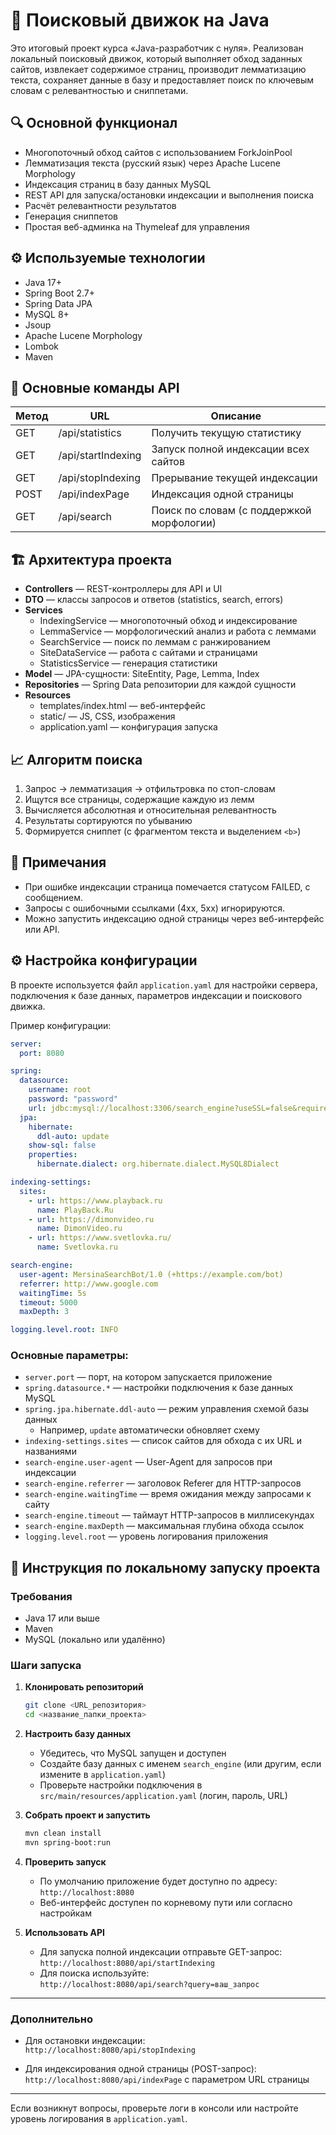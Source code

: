 # 🧠 Поисковый движок на Java

Это итоговый проект курса «Java-разработчик с нуля». Реализован локальный поисковый движок, который выполняет обход заданных сайтов, извлекает содержимое страниц, производит лемматизацию текста, сохраняет данные в базу и предоставляет поиск по ключевым словам с релевантностью и сниппетами.

## 🔍 Основной функционал

- Многопоточный обход сайтов с использованием ForkJoinPool
- Лемматизация текста (русский язык) через Apache Lucene Morphology
- Индексация страниц в базу данных MySQL
- REST API для запуска/остановки индексации и выполнения поиска
- Расчёт релевантности результатов
- Генерация сниппетов
- Простая веб-админка на Thymeleaf для управления

## ⚙️ Используемые технологии

- Java 17+
- Spring Boot 2.7+
- Spring Data JPA
- MySQL 8+
- Jsoup
- Apache Lucene Morphology
- Lombok
- Maven

## 🧪 Основные команды API

| Метод | URL               | Описание                              |
|-------|-------------------|-------------------------------------|
| GET   | /api/statistics    | Получить текущую статистику          |
| GET   | /api/startIndexing | Запуск полной индексации всех сайтов |
| GET   | /api/stopIndexing  | Прерывание текущей индексации        |
| POST  | /api/indexPage     | Индексация одной страницы            |
| GET   | /api/search        | Поиск по словам (с поддержкой морфологии) |

## 🏗️ Архитектура проекта

- **Controllers** — REST-контроллеры для API и UI
- **DTO** — классы запросов и ответов (statistics, search, errors)
- **Services**
    - IndexingService — многопоточный обход и индексирование
    - LemmaService — морфологический анализ и работа с леммами
    - SearchService — поиск по леммам с ранжированием
    - SiteDataService — работа с сайтами и страницами
    - StatisticsService — генерация статистики
- **Model** — JPA-сущности: SiteEntity, Page, Lemma, Index
- **Repositories** — Spring Data репозитории для каждой сущности
- **Resources**
    - templates/index.html — веб-интерфейс
    - static/ — JS, CSS, изображения
    - application.yaml — конфигурация запуска

## 📈 Алгоритм поиска

1. Запрос → лемматизация → отфильтровка по стоп-словам
2. Ищутся все страницы, содержащие каждую из лемм
3. Вычисляется абсолютная и относительная релевантность
4. Результаты сортируются по убыванию
5. Формируется сниппет (с фрагментом текста и выделением `<b>`)

## 📌 Примечания

- При ошибке индексации страница помечается статусом FAILED, с сообщением.
- Запросы с ошибочными ссылками (4xx, 5xx) игнорируются.
- Можно запустить индексацию одной страницы через веб-интерфейс или API.

## ⚙️ Настройка конфигурации

В проекте используется файл `application.yaml` для настройки сервера, подключения к базе данных, параметров индексации и поискового движка.

Пример конфигурации:

```yaml
server:
  port: 8080

spring:
  datasource:
    username: root
    password: "password"
    url: jdbc:mysql://localhost:3306/search_engine?useSSL=false&requireSSL=false&allowPublicKeyRetrieval=true
  jpa:
    hibernate:
      ddl-auto: update
    show-sql: false
    properties:
      hibernate.dialect: org.hibernate.dialect.MySQL8Dialect

indexing-settings:
  sites:
    - url: https://www.playback.ru
      name: PlayBack.Ru
    - url: https://dimonvideo.ru
      name: DimonVideo.ru
    - url: https://www.svetlovka.ru/
      name: Svetlovka.ru

search-engine:
  user-agent: MersinaSearchBot/1.0 (+https://example.com/bot)
  referrer: http://www.google.com
  waitingTime: 5s
  timeout: 5000
  maxDepth: 3

logging.level.root: INFO
```
### Основные параметры:

- `server.port` — порт, на котором запускается приложение  
- `spring.datasource.*` — настройки подключения к базе данных MySQL  
- `spring.jpa.hibernate.ddl-auto` — режим управления схемой базы данных  
  - Например, `update` автоматически обновляет схему  
- `indexing-settings.sites` — список сайтов для обхода с их URL и названиями  
- `search-engine.user-agent` — User-Agent для запросов при индексации  
- `search-engine.referrer` — заголовок Referer для HTTP-запросов  
- `search-engine.waitingTime` — время ожидания между запросами к сайту  
- `search-engine.timeout` — таймаут HTTP-запросов в миллисекундах  
- `search-engine.maxDepth` — максимальная глубина обхода ссылок  
- `logging.level.root` — уровень логирования приложения  

## 🚀 Инструкция по локальному запуску проекта

### Требования

- Java 17 или выше
- Maven
- MySQL (локально или удалённо)

### Шаги запуска

1. **Клонировать репозиторий**

    ```bash
    git clone <URL_репозитория>
    cd <название_папки_проекта>
    ```

2. **Настроить базу данных**

    - Убедитесь, что MySQL запущен и доступен
    - Создайте базу данных с именем `search_engine` (или другим, если измените в `application.yaml`)
    - Проверьте настройки подключения в `src/main/resources/application.yaml` (логин, пароль, URL)

3. **Собрать проект и запустить**

    ```bash
    mvn clean install
    mvn spring-boot:run
    ```

4. **Проверить запуск**

    - По умолчанию приложение будет доступно по адресу:  
      `http://localhost:8080`
    - Веб-интерфейс доступен по корневому пути или согласно настройкам

5. **Использовать API**

    - Для запуска полной индексации отправьте GET-запрос:  
      `http://localhost:8080/api/startIndexing`
    - Для поиска используйте:  
      `http://localhost:8080/api/search?query=ваш_запрос`

---

### Дополнительно

- Для остановки индексации:  
  `http://localhost:8080/api/stopIndexing`

- Для индексирования одной страницы (POST-запрос):  
  `http://localhost:8080/api/indexPage` с параметром URL страницы

---

Если возникнут вопросы, проверьте логи в консоли или настройте уровень логирования в `application.yaml`.
